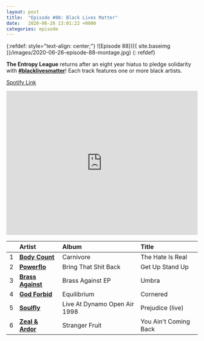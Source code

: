 ```yaml
---
layout: post
title:  "Episode #88: Black Lives Matter"
date:   2020-06-26 13:01:22 +0000
categories: episode 
---
```


{:refdef: style="text-align: center;"}
![Episode 88]({{ site.baseimg }}/images/2020-06-26-episode-88-montage.jpg)
{: refdef}

**The Entropy League** returns after an eight year hiatus to pledge solidarity with [**#blacklivesmatter**](https://blacklivesmatter.com/)! Each track features one or more black artists.

[Spotify Link](https://open.spotify.com/playlist/09UcuKvxZiFUPHC9slG8eV)

<iframe src="https://open.spotify.com/embed/playlist/09UcuKvxZiFUPHC9slG8eV" width="100%" height="380" frameborder="0" allowtransparency="true" allow="encrypted-media"></iframe>

<!-- more -->

| | Artist | Album | Title |
| :---: | :--- | :--- | :--- |
| 1 | [**Body Count**](http://bodycountband.com/) | Carnivore | The Hate Is Real |
| 2 | [**Powerflo**](https://en.wikipedia.org/wiki/Powerflo) | Bring That Shit Back | Get Up Stand Up |
| 3 | [**Brass Against**](https://brassagainst.com/) | Brass Against EP | Umbra |
| 4 | [**God Forbid**](https://en.wikipedia.org/wiki/God_Forbid) | Equilibrium | Cornered |
| 5 | [**Soulfly**](http://www.soulfly.com/) | Live At Dynamo Open Air 1998 | Prejudice (live) |
| 6 | [**Zeal & Ardor**](https://www.zealandardor.com/) | Stranger Fruit | You Ain't Coming Back |

